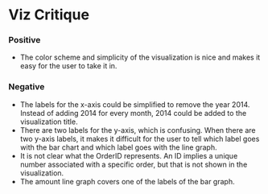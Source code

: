 # Viz Critique

<!-- Review `Viz Critique.png` and use what you have learned about data visualization design principles to come up with 5-10 notes about aspects of the visualization that you think are either good or bad (as many in each category as you feel is appropriate). In addition, come up with your own design for a visualization that displays the same data. Submit your design as a rough sketch or mock-up exported from a piece of drawing or design software. Also write a couple of sentences on why you think that your design effectively presents the data. -->

### Positive

* The color scheme and simplicity of the visualization is nice and makes it easy for the user to take it in.

### Negative

* The labels for the x-axis could be simplified to remove the year 2014. Instead of adding 2014 for every month, 2014 could be added to the visualization title.
* There are two labels for the y-axis, which is confusing. When there are two y-axis labels, it makes it difficult for the user to tell which label goes with the bar chart and which label goes with the line graph.
* It is not clear what the OrderID represents. An ID implies a unique number associated with a specific order, but that is not shown in the visualization.
* The amount line graph covers one of the labels of the bar graph.